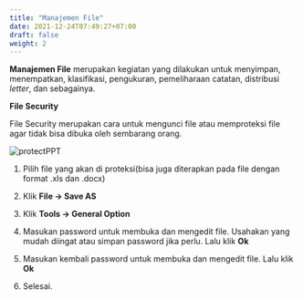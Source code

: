 ```yaml
---
title: "Manajemen File"
date: 2021-12-24T07:49:27+07:00
draft: false
weight: 2
---
```


**Manajemen File** merupakan kegiatan yang dilakukan untuk menyimpan, menempatkan, klasifikasi, pengukuran, pemeliharaan catatan, distribusi *letter*, dan sebagainya.

**File Security**

File Security merupakan cara untuk mengunci file atau memproteksi file agar tidak bisa dibuka oleh sembarang orang. 

![protectPPT](/img/fSec.png)

1. Pilih file yang akan di proteksi(bisa juga diterapkan pada file dengan format .xls dan .docx)

2. Klik **File -> Save AS**

3. Klik **Tools -> General Option**

4. Masukan password untuk membuka dan mengedit file. Usahakan yang mudah diingat atau simpan password jika perlu. Lalu klik **Ok**

5. Masukan kembali password untuk membuka dan mengedit file. Lalu klik **Ok**

6. Selesai.
